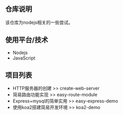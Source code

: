  ## 仓库说明
该仓库为nodejs相关的一些尝试。

 ## 使用平台/技术
 - Nodejs
 - JavaScript

 ## 项目列表
 - HTTP服务器的创建 >> create-web-server
 - 简易路由功能实现 >> easy-route-module
 - Express+mysql的简单实用 >> easy-express-demo
 - 使用koa2搭建简易开发环境 >> koa2-demo